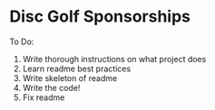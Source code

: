 # Disc Golf Sponsorships

To Do:
1. Write thorough instructions on what project does
2. Learn readme best practices
3. Write skeleton of readme   
4. Write the code!
5. Fix readme